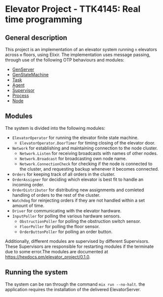 # Elevator Project - TTK4145: Real time programming

## General description
This project is an implementation of an elevator system running `n` elevators across `m` floors, using Elixir. The implementation uses message passing, through use of the following OTP behaviours and modules:
- [GenServer](https://hexdocs.pm/elixir/GenServer.html)
- [GenStateMachine](https://hexdocs.pm/gen_state_machine/GenStateMachine.html)
- [Task](https://hexdocs.pm/elixir/Task.html)
- [Agent](https://hexdocs.pm/elixir/Agent.html)
- [Supervisor](https://hexdocs.pm/elixir/Supervisor.html)
- [Process](https://hexdocs.pm/elixir/Process.html)
- [Node](https://hexdocs.pm/elixir/Node.html)

## Modules
The system is divided into the following modules:
- `ElevatorOperator` for running the elevator finite state machine.
    - `ElevatorOperator.DoorTimer` for timing closing of the elevator door.
- `Network` for establishing and maintaining connection to the node cluster.
    - `Network.Listen` for receiving broadcasts with names of other nodes.
    - `Network.Broadcast` for broadcasting own node name.
    - `Network.ConnectionCheck` for checking if the node is connected to the cluster, and requesting backup whenever it becomes connected.
- `Orders` for keeping track of all orders in the cluster.
- `OrderAssigner` for deciding which elevator is best fit to handle an incoming order.
- `OrderDistributor` for distributing new assignments and comleted handling of orders to the rest of the cluster.
- `Watchdog` for reinjecting orders if they are not handled within a set amount of time.
- `Driver` for communicating with the elevator hardware.
- `InputPoller` for polling the various hardware sensors.
    - `ObstructionPoller` for polling the obstruction switch sensor.
    - `FloorPoller` for polling the floor sensor.
    - `OrderButtonPoller` for polling an order button.

Additionally, different modules are supervised by different Supervisors. These Supervisors are responsible for restarting modules if the terminate due to some error.The modules are documented at https://hexdocs.pm/elevator_project/0.1.0.

## Running the system
The system can be ran through the command `mix run --no-halt`. the application requires the installation of the delivered ElevatorServer.
